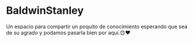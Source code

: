# BaldwinStanley
Un espacio para compartir un poquito de conocimiento
esperando que sea de su agrado y podamos pasarla bien por aquí.😊❤️
